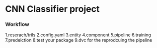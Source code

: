 # CNN Classifier project

### Workflow 
1.reserach/trils 
2.config.yaml 
3.entity 
4.component 
5.pipeline 
6.training 
7.predeiction 
8.test your package 
9.dvc for the reprodcuing the pipeline